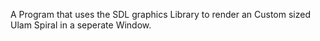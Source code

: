A Program that uses the SDL graphics Library to render an Custom sized Ulam Spiral in a seperate Window.
